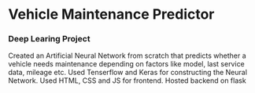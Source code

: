 # Vehicle Maintenance Predictor

### Deep Learing Project
Created an Artificial Neural Network from scratch that predicts whether a vehicle needs maintenance depending on factors like model, last service data, mileage etc. Used Tenserflow and Keras for constructing the Neural Network. Used HTML, CSS and JS for frontend. Hosted backend on flask
